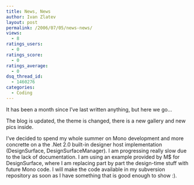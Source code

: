 ```yaml
---
title: News, News
author: Ivan Zlatev
layout: post
permalink: /2006/07/05/news-news/
views:
  - 8
ratings_users:
  - 0
ratings_score:
  - 0
ratings_average:
  - 0
dsq_thread_id:
  - 1460276
categories:
  - Coding
---
```

It has been a month since I&#8217;ve last written anything, but here we go&#8230;

The blog is updated, the theme is changed, there is a new gallery and new pics inside.

I&#8217;ve decided to spend my whole summer on Mono development and more concrette on a the .Net 2.0 built-in designer host implementation (DesignSurface, DesignSurfaceManager). I am progressing really slow due to the lack of documentation. I am using an example provided by M$ for DesignSurface, where I am replacing part by part the design-time stuff with future Mono code. I will make the code available in my subversion repository as soon as I have something that is good enough to show :).